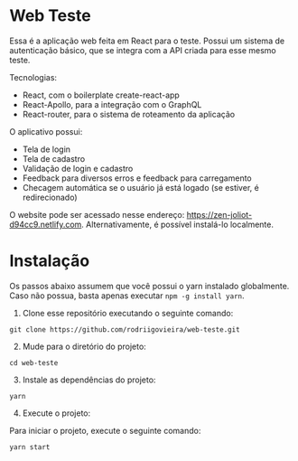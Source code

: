 # Web Teste

Essa é a aplicação web feita em React para o teste. Possui um sistema de autenticação básico, que se integra com a API criada para esse mesmo teste.

Tecnologias:
- React, com o boilerplate create-react-app
- React-Apollo, para a integração com o GraphQL
- React-router, para o sistema de roteamento da aplicação

O aplicativo possui:
- Tela de login
- Tela de cadastro
- Validação de login e cadastro
- Feedback para diversos erros e feedback para carregamento
- Checagem automática se o usuário já está logado (se estiver, é redirecionado)

O website pode ser acessado nesse endereço: https://zen-joliot-d94cc9.netlify.com. Alternativamente, é possível instalá-lo localmente.

# Instalação

Os passos abaixo assumem que você possui o yarn instalado globalmente. Caso não possua, basta apenas executar `npm -g install yarn`.

1. Clone esse repositório executando o seguinte comando:

```
git clone https://github.com/rodriigovieira/web-teste.git
```

2. Mude para o diretório do projeto:

```
cd web-teste
```

3. Instale as dependências do projeto:

```
yarn
```

4. Execute o projeto:

Para iniciar o projeto, execute o seguinte comando:

```
yarn start
```